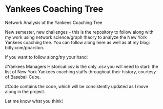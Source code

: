 # Yankees Coaching Tree

Network Analysis of the Yankees Coaching Tree

New semester, new challenges - this is the repository to follow along with my work using network science/graph theory to analyze the New York Yankees coaching tree.
You can follow along here as well as at my blog: bitly.com/pbarston.

If you want to follow along/try your hand:

#Yankees Managers Historical.csv is the only .csv you will need to start: the list of New York Yankees coaching staffs throughout their history, courtesy of Baseball Cube. 

#Code contains the code, which will be consistently updated as I move along in the project. 

Let me know what you think! 
